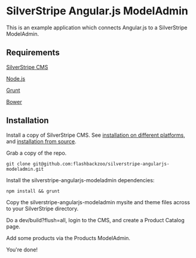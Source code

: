 # SilverStripe Angular.js ModelAdmin

This is an example application which connects Angular.js to a SilverStripe ModelAdmin.

## Requirements

[SilverStripe CMS](https://github.com/silverstripe/silverstripe-installer)

[Node.js](http://nodejs.org/)

[Grunt](https://github.com/gruntjs/grunt)

[Bower](https://github.com/bower/bower)

## Installation

Install a copy of SilverStripe CMS. See [installation on different platforms](http://doc.silverstripe.org/framework/en/installation/), and [installation from source](http://doc.silverstripe.org/framework/en/installation/from-source).

Grab a copy of the repo.
```
git clone git@github.com:flashbackzoo/silverstripe-angularjs-modeladmin.git
```

Install the silverstripe-angularjs-modeladmin dependencies:
```
npm install && grunt
```

Copy the silverstripe-angularjs-modeladmin mysite and theme files across to your SilverStripe directory.

Do a dev/build?flush=all, login to the CMS, and create a Product Catalog page.

Add some products via the Products ModelAdmin.

You're done!